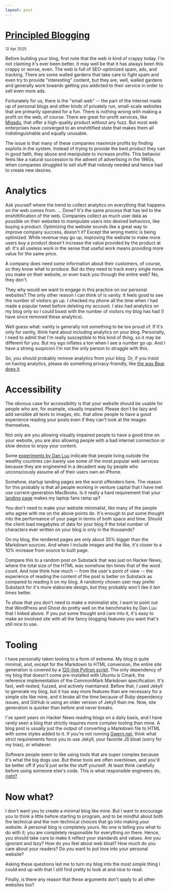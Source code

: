 ```yaml
---
layout: post
---
```


<h1 class="post-title">
  <a href="/principled-blogging.html">Principled Blogging</a>
</h1>

<small>
    <time datetime="2025-04-12">12 Apr 2025</time>
</small>

Before building your blog, first note that the web is kind of crappy today.
I'm not claiming it's ever been better. It may well be that it has always been
this crappy or worse, even. The web is full of SEO-optimized spam, ads, and
tracking. There are some walled gardens that take care to fight spam and even
try to provide "interesting" content, but they are, well, walled gardens and
generally work towards getting you addicted to their service in order to sell
even more ads.

Fortunately for us, there is the "small web" -- the part of the internet made
up of personal blogs and other kinds of privately run, small-scale websites
that are primarily operated for a fun. There is nothing wrong with making a
profit on the web, of course. There are great for-profit services, like
[Migadu](https://migadu.com/)<a class="archive-link" href="/archive/Migadu%20Email-2025-05-12T15_57_08Z.html"></a>,
that offer a high-quality product without any fuzz. But most web enterprises
have converged to an enshittified state that makes them all indistinguishable
and equally unusable.

The issue is that many of these companies maximize profits by finding exploits
in the system. Instead of trying to provide the best product they can in good
faith, they abuse and manipulate to increase profits. This behavior feels like a
natural succession to the advent of advertising in the 1960s, when companies
struggled to sell stuff that nobody needed and hence had to create new desires.

# Analytics

Ask yourself where the trend to collect analytics on everything that happens
on the web comes from. ... Done? It's the same process that has led to the
enshittification of the web. Companies collect as much user data as possible
on their websites to manipulate users into desired behaviors, like buying a
product. Optimizing the website sounds like a great way to improve company
success, doesn't it? Except the wrong metric is being optimized. While revenue
may go up, improving the website to make more users buy a product doesn't
increase the value provided by the product at all. It's all useless work in
the sense that useful work means providing more value for the same price.

A company does need *some* information about their customers, of course, so they
know what to produce. But do they need to track every single move you make on
their website, or even track you through the entire web? No, they don't.

They why would we want to engage in this practice on our personal websites? The only
other reason I can think of is vanity. It feels good to see the number of visitors
go up. I checked my phone all the time when I had made a popular tweet before deleting
my account. I also had analytics on my blog only so I could boast with the number
of visitors my blog has had (I have since removed these analytics).

Well guess what: vanity is generally not something to be too proud of. If
it's only for vanity, think hard about including analytics on your blog.
Personally, I need to admit that I'm really susceptible to this kind of
thing, so it may be different for you. But my ego inflates a ton when I
see a number go up. And I have a strong suspicion I'm not the only person
to struggle with this.

So, you should probably remove analytics from your blog. Or, if
you insist on having analytics, please do something privacy-friendly,
like [the way Bear does it](https://herman.bearblog.dev/how-bear-does-analytics-with-css/)<a class="archive-link" href="/archive/How%20Bear%20does%20analytics%20with%20CSS%20-%20Herman%27s%20blog-2025-05-12T15_57_09Z.html"></a>.

#  Accessibility

The obvious case for accessibility is that your website should be usable
for people who are, for example, visually impaired. Please don't
be lazy and add sensible alt texts to images, etc. that allow
people to have a good experience reading your posts even if they
can't look at the images themselves.

Not only are you allowing visually impaired people to have a good
time on your website, you are also allowing people with a bad
internet connection or slow device to enjoy your content.

Some [experiments by Dan Luu](https://danluu.com/slow-device/)<a class="archive-link" href="/archive/How%20web%20bloat%20impacts%20users%20with%20slow%20devices-2025-05-12T15_57_09Z.html"></a> indicate
that people living outside the wealthy countries can barely use some
of the most popular web services because they are engineered in a decadent
way by people who unconsciously assume all of their users own an iPhone.

Somehow, startup landing pages are the worst offenders here. The reason
for this probably is that all people working in venture capital that I
have met use current-generation MacBooks. Is it really a hard requirement
that your [landing](https://www.browserbase.com/) [page](https://www.arago.inc/)
makes my laptop fans ramp up?

You don't need to make your website minimalist, like many of the
people who agree with me on the above points do. It's enough to put
some thought into the performance of your page in terms of both space
and time. Should the client load megabytes of data for your blog
if the total number of characters ever written on your blog is only in
the thousands?

On my blog, the rendered pages are only about 35% bigger than the
Markdown sources. And when I include images and the like, it's closer
to a 10% increase from source to built page.

Compare this to a random post on Substack that was just on Hacker News,
where the total size of the HTML was somehow ten times that of the word
count. And now think how much -- from the user's point of view -- the
experience of reading the content of the post is better on Substack as
compared to reading it on my blog. A randomly chosen user may prefer
Substack for it's more elaborate design, but they probably won't like
it _ten times_ better.

To show that you don't need to make a minimalist site, I want to point
out that WordPress and Ghost do pretty well on the benchmarks by Dan Luu
that I linked above. If you put some thought and care into it, it's easy
to make an involved site with all the fancy blogging features you want
that's still nice to use.

# Tooling

I have personally taken tooling to a form of extreme. My blog is quite
minimal, and, except for the Markdown to HTML conversion, the
entire site generation is covered by a
[120-line Python script](https://github.com/thass0/thass0.github.io/blob/465907cc883bc4134ecb01516fd505ff53b94547/generate.py).
The only dependency of my blog that doesn't come pre-installed
with Ubuntu is Cmark, the reference implementation of the CommonMark
Markdown specification. It's fast, well-tested, fuzzed, and actively
maintained. Before that, I used Jekyll to generate my blog, but
it has way more features than are necessary for a simple site like
mine, and it broke all the time because of Ruby dependency issues,
and GitHub is using an older version of Jekyll than me. Now, site
generation is quicker than before and never breaks.

I've spent years on Hacker News reading blogs on a daily basis,
and I have rarely seen a blog that strictly requires more
complex tooling than mine. A blog post is usually just the output of
converting a Markdown file to HTML with some styles added to
it. If you're not running [Gwern.net](https://gwern.net/),
think what strict requirements force you to use Jekyll, your
favorite JS bloat (sorry for my bias), or whatever.

Software people seem to like using tools that are super complex
because it's what the big dogs use. But these tools are often
overblown, and you'd be better off if you'd just write the stuff
yourself. At least think carefully before using someone else's
code. This is what responsible engineers do, [right?](https://en.wikipedia.org/wiki/Npm_left-pad_incident)<a class="archive-link" href="/archive/npm%20left-pad%20incident%20-%20Wikipedia-2025-05-12T15_57_23Z.html"></a>

# Now what?

I don't want you to create a minimal blog like mine. But I want to
encourage you to think a little before starting to program, and to
be mindful about both the technical and the non-technical choices
that go into making your website. A personal blog is completely
*yours*. No one is telling you what to do with it; you are completely
responsible for everything on there. Hence, you should take care to
make it reflect your standards and values. Are you ignorant and lazy?
How do you feel about web bloat? How much do you care about your readers?
Do you want to put love into your personal website?

Asking these questions led me to turn my blog into the most simple
thing I could end up with that I still find pretty to look at and
nice to read.

Finally, is there any reason that these arguments don't apply to
all other websites too?
